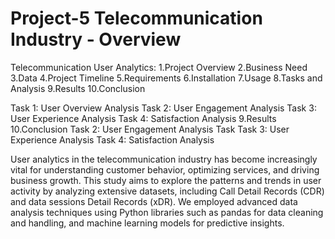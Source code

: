 # Project-5 Telecommunication Industry - Overview 

Telecommunication User Analytics: 1.Project Overview 2.Business Need 3.Data 4.Project Timeline 5.Requirements 6.Installation 7.Usage 8.Tasks and Analysis 9.Results 10.Conclusion

Task 1: User Overview Analysis Task 2: User Engagement Analysis Task 3: User Experience Analysis Task 4: Satisfaction Analysis 9.Results 10.Conclusion
Task 2: User Engagement Analysis Task
Task 3: User Experience Analysis
Task 4: Satisfaction Analysis

User analytics in the telecommunication industry has become increasingly vital for understanding customer behavior, optimizing services, and driving business growth. This study aims to explore the patterns and trends in user activity by analyzing extensive datasets, including Call Detail Records (CDR) and data sessions Detail Records (xDR). We employed advanced data analysis techniques using Python libraries such as pandas for data cleaning and handling, and machine learning models for predictive insights.

